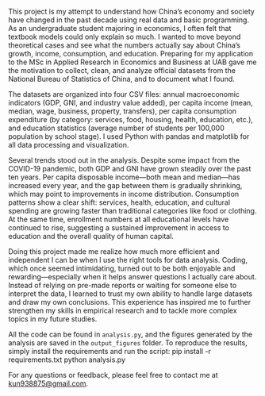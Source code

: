 This project is my attempt to understand how China’s economy and society have changed in the past decade using real data and basic programming. As an undergraduate student majoring in economics, I often felt that textbook models could only explain so much. I wanted to move beyond theoretical cases and see what the numbers actually say about China’s growth, income, consumption, and education. Preparing for my application to the MSc in Applied Research in Economics and Business at UAB gave me the motivation to collect, clean, and analyze official datasets from the National Bureau of Statistics of China, and to document what I found.

The datasets are organized into four CSV files: annual macroeconomic indicators (GDP, GNI, and industry value added), per capita income (mean, median, wage, business, property, transfers), per capita consumption expenditure (by category: services, food, housing, health, education, etc.), and education statistics (average number of students per 100,000 population by school stage). I used Python with pandas and matplotlib for all data processing and visualization.

Several trends stood out in the analysis. Despite some impact from the COVID-19 pandemic, both GDP and GNI have grown steadily over the past ten years. Per capita disposable income—both mean and median—has increased every year, and the gap between them is gradually shrinking, which may point to improvements in income distribution. Consumption patterns show a clear shift: services, health, education, and cultural spending are growing faster than traditional categories like food or clothing. At the same time, enrollment numbers at all educational levels have continued to rise, suggesting a sustained improvement in access to education and the overall quality of human capital.

Doing this project made me realize how much more efficient and independent I can be when I use the right tools for data analysis. Coding, which once seemed intimidating, turned out to be both enjoyable and rewarding—especially when it helps answer questions I actually care about. Instead of relying on pre-made reports or waiting for someone else to interpret the data, I learned to trust my own ability to handle large datasets and draw my own conclusions. This experience has inspired me to further strengthen my skills in empirical research and to tackle more complex topics in my future studies.

All the code can be found in `analysis.py`, and the figures generated by the analysis are saved in the `output_figures` folder. To reproduce the results, simply install the requirements and run the script:
pip install -r requirements.txt
python analysis.py


For any questions or feedback, please feel free to contact me at kun938875@gmail.com.


